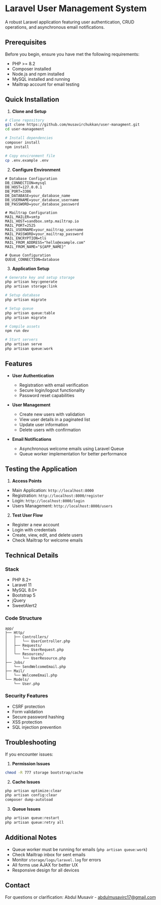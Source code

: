 # Laravel User Management System

A robust Laravel application featuring user authentication, CRUD operations, and asynchronous email notifications.

## Prerequisites

Before you begin, ensure you have met the following requirements:
- PHP >= 8.2
- Composer installed
- Node.js and npm installed
- MySQL installed and running
- Mailtrap account for email testing

## Quick Installation

1. **Clone and Setup**
```bash
# Clone repository
git clone https://github.com/musavirchukkan/user-managment.git
cd user-management

# Install dependencies
composer install
npm install

# Copy environment file
cp .env.example .env
```

2. **Configure Environment**
```env
# Database Configuration
DB_CONNECTION=mysql
DB_HOST=127.0.0.1
DB_PORT=3306
DB_DATABASE=your_database_name
DB_USERNAME=your_database_username
DB_PASSWORD=your_database_password

# Mailtrap Configuration
MAIL_MAILER=smtp
MAIL_HOST=sandbox.smtp.mailtrap.io
MAIL_PORT=2525
MAIL_USERNAME=your_mailtrap_username
MAIL_PASSWORD=your_mailtrap_password
MAIL_ENCRYPTION=tls
MAIL_FROM_ADDRESS="hello@example.com"
MAIL_FROM_NAME="${APP_NAME}"

# Queue Configuration
QUEUE_CONNECTION=database
```

3. **Application Setup**
```bash
# Generate key and setup storage
php artisan key:generate
php artisan storage:link

# Setup database
php artisan migrate

# Setup queue
php artisan queue:table
php artisan migrate

# Compile assets
npm run dev

# Start servers
php artisan serve
php artisan queue:work
```

## Features

- **User Authentication**
  - Registration with email verification
  - Secure login/logout functionality
  - Password reset capabilities

- **User Management**
  - Create new users with validation
  - View user details in a paginated list
  - Update user information
  - Delete users with confirmation

- **Email Notifications**
  - Asynchronous welcome emails using Laravel Queue
  - Queue worker implementation for better performance

## Testing the Application

1. **Access Points**
- Main Application: `http://localhost:8000`
- Registration: `http://localhost:8000/register`
- Login: `http://localhost:8000/login`
- Users Management: `http://localhost:8000/users`

2. **Test User Flow**
- Register a new account
- Login with credentials
- Create, view, edit, and delete users
- Check Mailtrap for welcome emails

## Technical Details

### Stack
- PHP 8.2+
- Laravel 11
- MySQL 8.0+
- Bootstrap 5
- jQuery
- SweetAlert2

### Code Structure
```
app/
├── Http/
│   ├── Controllers/
│   │   └── UserController.php
│   ├── Requests/
│   │   └── UserRequest.php
│   └── Resources/
│       └── UserResource.php
├── Jobs/
│   └── SendWelcomeEmail.php
├── Mail/
│   └── WelcomeEmail.php
└── Models/
    └── User.php
```

### Security Features
- CSRF protection
- Form validation
- Secure password hashing
- XSS protection
- SQL injection prevention

## Troubleshooting

If you encounter issues:

1. **Permission Issues**
```bash
chmod -R 777 storage bootstrap/cache
```

2. **Cache Issues**
```bash
php artisan optimize:clear
php artisan config:clear
composer dump-autoload
```

3. **Queue Issues**
```bash
php artisan queue:restart
php artisan queue:retry all
```

## Additional Notes
- Queue worker must be running for emails (`php artisan queue:work`)
- Check Mailtrap inbox for sent emails
- Monitor `storage/logs/laravel.log` for errors
- All forms use AJAX for better UX
- Responsive design for all devices

## Contact

For questions or clarification:
Abdul Musavir - abdulmusavirc17@gmail.com